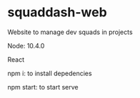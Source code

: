 # squaddash-web
Website to manage dev squads in projects

<p>Node: 10.4.0</p>
<p>React</p>
<p>npm i: to install depedencies</p>
<p>npm start: to start serve</p>
